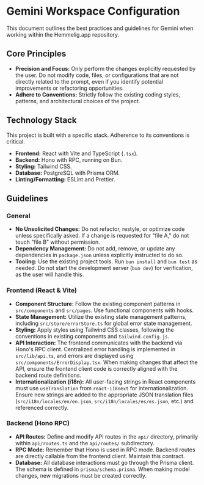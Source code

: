 # Gemini Workspace Configuration

This document outlines the best practices and guidelines for Gemini when working within the Hemmelig.app repository.

## Core Principles

- **Precision and Focus:** Only perform the changes explicitly requested by the user. Do not modify code, files, or configurations that are not directly related to the prompt, even if you identify potential improvements or refactoring opportunities.
- **Adhere to Conventions:** Strictly follow the existing coding styles, patterns, and architectural choices of the project.

## Technology Stack

This project is built with a specific stack. Adherence to its conventions is critical.

- **Frontend:** React with Vite and TypeScript (`.tsx`).
- **Backend:** Hono with RPC, running on Bun.
- **Styling:** Tailwind CSS.
- **Database:** PostgreSQL with Prisma ORM.
- **Linting/Formatting:** ESLint and Prettier.

## Guidelines

### General

- **No Unsolicited Changes:** Do not refactor, restyle, or optimize code unless specifically asked. If a change is requested for "file A," do not touch "file B" without permission.
- **Dependency Management:** Do not add, remove, or update any dependencies in `package.json` unless explicitly instructed to do so.
- **Tooling:** Use the existing project tools. Run `bun install` and `bun test` as needed. Do not start the development server (`bun dev`) for verification, as the user will handle this.

### Frontend (React & Vite)

- **Component Structure:** Follow the existing component patterns in `src/components` and `src/pages`. Use functional components with hooks.
- **State Management:** Utilize the existing state management patterns, including `src/store/errorStore.ts` for global error state management.
- **Styling:** Apply styles using Tailwind CSS classes, following the conventions in existing components and `tailwind.config.js`.
- **API Interaction:** The frontend communicates with the backend via Hono's RPC client. Centralized error handling is implemented in `src/lib/api.ts`, and errors are displayed using `src/components/ErrorDisplay.tsx`. When making changes that affect the API, ensure the frontend client code is correctly aligned with the backend route definitions.
- **Internationalization (i18n):** All user-facing strings in React components must use `useTranslation` from `react-i18next` for internationalization. Ensure new strings are added to the appropriate JSON translation files (`src/i18n/locales/en/en.json`, `src/i18n/locales/es/es.json`, etc.) and referenced correctly.

### Backend (Hono RPC)

- **API Routes:** Define and modify API routes in the `api/` directory, primarily within `api/routes.ts` and the `api/routes/` subdirectory.
- **RPC Mode:** Remember that Hono is used in RPC mode. Backend routes are directly callable from the frontend client. Maintain this contract.
- **Database:** All database interactions must go through the Prisma client. The schema is defined in `prisma/schema.prisma`. When making model changes, new migrations must be created correctly.

